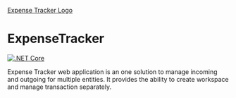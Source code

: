 
[Expense Tracker Logo](expense-tracker-logo.svg)

# ExpenseTracker

[![.NET Core](https://github.com/Sandip124/ExpenseTracker/actions/workflows/dotnet.yml/badge.svg?branch=master)](https://github.com/Sandip124/ExpenseTracker/actions/workflows/dotnet.yml)

Expense Tracker web application is an one solution to manage incoming and outgoing for multiple entities.
It provides  the ability to create workspace and  manage transaction separately.
